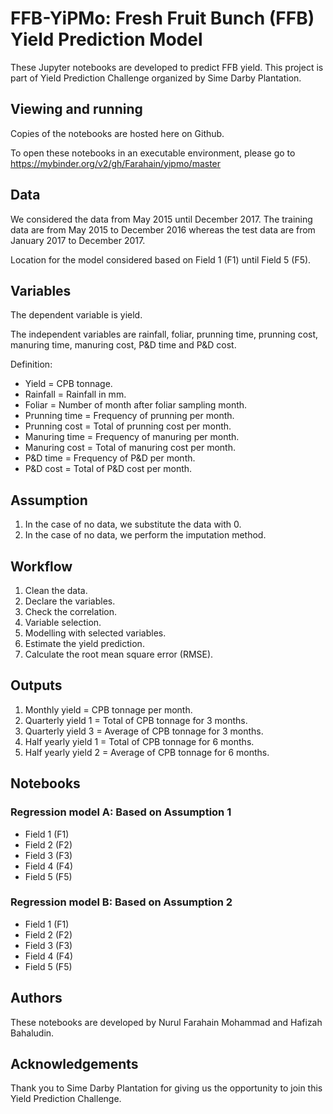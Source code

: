 # FFB-YiPMo: Fresh Fruit Bunch (FFB) Yield Prediction Model

These Jupyter notebooks are developed to predict FFB yield.
This project is part of Yield Prediction Challenge organized by Sime Darby Plantation.

## Viewing and running

Copies of the notebooks are hosted here on Github.

To open these notebooks in an executable environment, please go to https://mybinder.org/v2/gh/Farahain/yipmo/master

## Data

We considered the data from May 2015 until December 2017. The training data are from May 2015 to December 2016 whereas the test data are from January 2017 to December 2017.

Location for the model considered based on Field 1 (F1) until Field 5 (F5).

## Variables

The dependent variable is yield.

The independent variables are rainfall, foliar, prunning time, prunning cost, manuring time, manuring cost, P&D time and P&D cost.

Definition:
- Yield = CPB tonnage.
- Rainfall = Rainfall in mm.
- Foliar = Number of month after foliar sampling month.
- Prunning time = Frequency of prunning per month.
- Prunning cost = Total of prunning cost per month.
- Manuring time = Frequency of manuring per month.
- Manuring cost = Total of manuring cost per month.
- P&D time = Frequency of P&D per month.
- P&D cost = Total of P&D cost per month.

## Assumption

1. In the case of no data, we substitute the data with 0.
2. In the case of no data, we perform the imputation method.

## Workflow
1. Clean the data.
2. Declare the variables.
3. Check the correlation.
4. Variable selection.
5. Modelling with selected variables.
6. Estimate the yield prediction.
7. Calculate the root mean square error (RMSE).

## Outputs
1. Monthly yield = CPB tonnage per month.
2. Quarterly yield 1 = Total of CPB tonnage for 3 months.
3. Quarterly yield 3 = Average of CPB tonnage for 3 months.
4. Half yearly yield 1 = Total of CPB tonnage for 6 months.
5. Half yearly yield 2 = Average of CPB tonnage for 6 months.

## Notebooks
### Regression model A: Based on Assumption 1
- Field 1 (F1)
- Field 2 (F2)
- Field 3 (F3)
- Field 4 (F4)
- Field 5 (F5)

### Regression model B: Based on Assumption 2
- Field 1 (F1)
- Field 2 (F2)
- Field 3 (F3)
- Field 4 (F4)
- Field 5 (F5)

## Authors

These notebooks are developed by Nurul Farahain Mohammad and Hafizah Bahaludin.

## Acknowledgements

Thank you to Sime Darby Plantation for giving us the opportunity to join this Yield Prediction Challenge.

